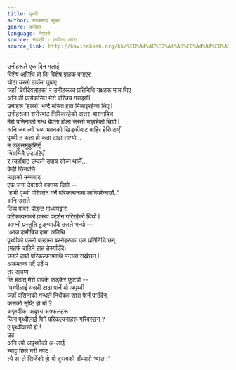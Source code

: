 ```yaml
---
title: पृथ्वी
author: मनप्रसाद सुब्बा
genre: कविता
language: नेपाली
source: नेपाली - कविता कोश
source_link: http://kavitakosh.org/kk/%E0%A4%AE%E0%A4%A8%E0%A4%AA%E0%A5%8D%E0%A4%B0%E0%A4%B8%E0%A4%BE%E0%A4%A6_%E0%A4%B8%E0%A5%81%E0%A4%AC%E0%A5%8D%E0%A4%AC%E0%A4%BE
---
```


उनीहरूले एक दिन मलाई  
विशेष अतिथि हो कि विशेष ग्राहक बनाएर  
यौटा यस्तो ठाउँमा पुर्याए  
जहाँ 'देवीदेवताहरू' र उनीहरूका प्रतिनिधि यक्षहरू मात्र थिए  
अनि ती प्रत्येकसित मेरो परिचय गराइयोl  
उनीहरू 'हल्लो' भन्दै मसित हात मिलाइरहेका थिए l  
उनीहरूका शरीरबाट निस्किरहेको अत्तर-बास्नाबिच  
मेरो पसिनाको गन्ध बेपत्ता होला जस्तो भइरहेको थियो l  
अनि जब त्यो भव्य भवनको खिड्कीबाट बाहिर हेरिपठाएँ  
पृथ्वी त कता हो कता टाढा लाग्यो ..  
म उकुसमुकुसिएँ  
भित्रभित्रै छटपटिएँ  
र त्यहाँबाट उम्कने उपाय सोच्न थालेँ...  
केही छिनपछि  
माझको मन्चबाट  
एक जना देवताले वक्तव्य दियो --  
'हामी पृथ्वी परिवर्तन गर्ने परिकल्पनामा लागिपरेकाछौं..'  
अनि उसले  
दिव्य पावर-पोइन्ट माध्यमद्वारा  
परिकल्पनाको प्रारूप प्रदर्शन गरिरहेको थियो l  
आफ्नो प्रस्तुति टुङ्ग्याउँदै उसले भन्यो --  
'आज हामीबिच हाम्रा अतिथि  
पृथ्वीको पल्लो पाखामा बस्नेहरूका एक प्रतिनिधि छन्  
(मतर्फ दाहिने हात तेर्स्याउँदै)  
उनले हाम्रो परिकल्पनामाथि मन्तव्य राख्नेछन् l'  
अकमक्क पर्दै उठें म  
तर अचम्म  
कि हठात् मेरो वाक्के कड्केर फुट्यो --  
'पृथ्वीलाई यसरी टाढा पार्ने यो अपृथ्वी  
जहाँ पसिनाको गन्धले निर्धक्क सास फेर्न पाउँदैन,  
कसको सृष्टि हो यो ?  
अपृथ्वीका अदृश्य अक्कलहरू  
किन पृथ्वीलाई पिर्ने परिकल्पनाहरू गरिबस्छन् ?  
ए पृथ्वीवासी हो !  
उठ  
अनि त्यो अपृथ्वीको अ-लाई  
च्वाट्ट छिन्ने गरी काट !  
त्यै अ-ले सिर्जेको हो यो दुरत्वको अँध्यारो भ्वाङ !'
